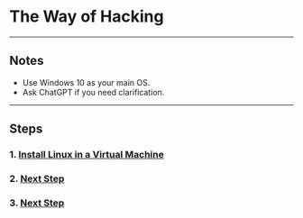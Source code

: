 # The Way of Hacking

---

## Notes
- Use Windows 10 as your main OS.
- Ask ChatGPT if you need clarification.

---

## Steps
### 1. [Install Linux in a Virtual Machine](https://github.com/batubyte/The-Way-of-Hacking/blob/main/1.%20Install%20Linux.md)
### 2. [Next Step](#)
### 3. [Next Step](#)
